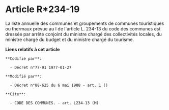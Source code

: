 # Article R*234-19

La liste annuelle des communes et groupements de communes touristiques ou thermaux prévue au I de l'article L. 234-13 du code
des communes est dressée par arrêté conjoint du ministre chargé des collectivités locales, du ministre chargé du budget et du
ministre chargé du tourisme.

**Liens relatifs à cet article**

	**Codifié par**:

	  - Décret n°77-91 1977-01-27

	**Modifié par**:

	  - Décret n°88-625 du 6 mai 1988 - art. 1 ()

	**Cite**:

	  - CODE DES COMMUNES. - art. L234-13 (M)
